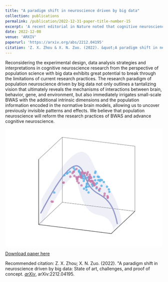 ```yaml
---
title: "A paradigm shift in neuroscience driven by big data"
collection: publications
permalink: /publication/2022-12-31-paper-title-number-15
excerpt: 'A recent editorial in Nature noted that cognitive neuroscience is at a crossroads where it is a thorny issue to reliably reveal brain-behavior associations. This commentary sketches a big data science way out for cognitive neuroscience, namely population neuroscience. In terms of design, analysis, and interpretations, population neuroscience research takes the design control to an unprecedented level, greatly expands the dimensions of the data analysis space, and paves a paradigm shift for exploring mechanisms on brain-behavior associations.'
date: 2022-12-08
venue: 'ARXIV'
paperurl: 'https://arxiv.org/abs/2212.04195'
citation: 'Z. X. Zhou & X. N. Zuo. (2022). &quot;A paradigm shift in neuroscience driven by big data: State of art, challenges, and proof of concept.&quot; <i>arXiv</i>, 	arXiv:2212.04195.'
---
```

Reconsidering the experimental design, data analysis strategies and interpretations in cognitive neuroscience research from the perspective of population science with big data exhibits great potential to break through the limitations of current research practices. The research paradigm of population neuroscience driven by big data not 
only outlines a tantalizing vision that ultimately reveals the mechanisms of interactions between brain, behavior, gene, and environment, but also immediately irrigates small-scale BWAS with the additional intrinsic dimensions and the population information encoded in the normative brain models, allowing us to uncover previously invisible patterns and effects. We believe that population neuroscience will reform the research practices of BWAS and advance cognitive neuroscience.

<img src='https://github.com/zuoxinian/CCS/blob/master/projects/chartdemo/AnimatedChange3D.gif' align="middle"><br/>

[Download paper here](https://arxiv.org/ftp/arxiv/papers/2212/2212.04195.pdf)

Recommended citation: Z. X. Zhou; X. N. Zuo. (2022). &quot;A paradigm shift in neuroscience driven by big data: State of art, challenges, and proof of concept. [<i>arXiv</i>](https://arxiv.org/), arXiv:2212.04195.
